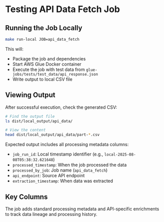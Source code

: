 # Testing API Data Fetch Job

## Running the Job Locally

```bash
make run-local JOB=api_data_fetch
```

This will:
- Package the job and dependencies
- Start AWS Glue Docker container
- Execute the job with test data from `glue-jobs/tests/test_data/api_response.json`
- Write output to local CSV file

## Viewing Output

After successful execution, check the generated CSV:

```bash
# Find the output file
ls dist/local_output/api_data/

# View the content
head dist/local_output/api_data/part-*.csv
```

Expected output includes all processing metadata columns:
- `job_run_id`: Local timestamp identifier (e.g., `local-2025-08-08T05:38:32.621648`)
- `processed_timestamp`: When the job processed the data
- `processed_by_job`: Job name (`api_data_fetch`)
- `api_endpoint`: Source API endpoint
- `extraction_timestamp`: When data was extracted

## Key Columns

The job adds standard processing metadata and API-specific enrichments to track data lineage and processing history.
